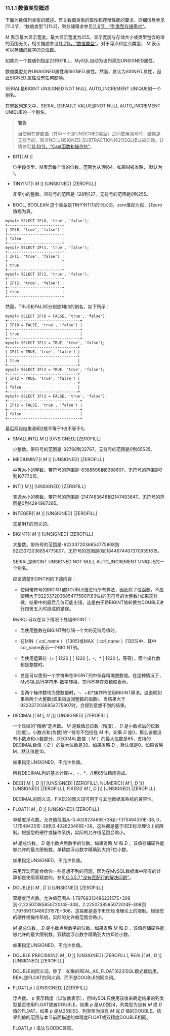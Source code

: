 ### 11.1.1 数值类型概述

下面为数值列类型的概述。有关数值类型的属性和存储性能的要求，详细信息参见[11.2节，“数值类型”][11.2]，列存储需求参见[11.6节，“列类型存储需求”](./11.6.0_Data_Type_Storage_Requirements.md)。

 *M* 表示最大显示宽度。最大显示宽度为255。显示宽度与存储大小或类型包含的值的范围无关，相关描述参见[11.2节，“数值类型”](./11.2.0_Numeric_Types.md)。对于浮点和定点类型， *M* 表示可以存储的数字的总位数。

如果为一个数值列指定ZEROFILL，MySQL自动为该列添加UNSIGNED属性。

数值类型允许UNSIGNED属性和SIGNED.属性。然而，默认为SIGNED.属性，因此SIGNED.属性没有任何影响。

SERIAL是BIGINT UNSIGNED NOT NULL AUTO_INCREMENT UNIQUE的一个别名。


在整数列定义中，SERIAL DEFAULT VALUE是NOT NULL AUTO_INCREMENT UNIQUE的一个别名。

> **警告**
> 
> 当使用在整数值（其中一个是UNSIGNED类型）之间使用减号时，结果是无符号的，除非NO_UNSIGNED_SUBTRACTION[621]SQL模式被启动。详情参见[12.10节，“Cast函数和操作符”](../Chapter_12/12.10.0_Cast_Functions_and_Operators.md)。

* BIT[( *M* )]

    位字段类型。M表示每个值的位数，范围为从1到64。如果M被省略， 默认为1。

* TINYINT[( *M* )] [UNSIGNED] [ZEROFILL]

    非常小的整数。带符号的范围是-128到127。无符号的范围是0到255。

* BOOL, BOOLEAN
    这个类型是TINYINT(1)的同义词。zero值视为假，非zero值视为真。

```
mysql> SELECT IF(0, 'true', 'false');
+------------------------+
| IF(0, 'true', 'false') |
+------------------------+
| false                  |
+------------------------+
mysql> SELECT IF(1, 'true', 'false');
+------------------------+
| IF(1, 'true', 'false') |
+------------------------+
| true                   |
+------------------------+
mysql> SELECT IF(2, 'true', 'false');
+------------------------+
| IF(2, 'true', 'false') |
+------------------------+
| true                   |
+------------------------+
```

然而，TRUE和FALSE分别是1和0的别名，如下所示：

``` 
mysql> SELECT IF(0 = FALSE, 'true', 'false');
+--------------------------------+
| IF(0 = FALSE, 'true', 'false') |
+--------------------------------+
| true                           |
+--------------------------------+
mysql> SELECT IF(1 = TRUE, 'true', 'false');
+-------------------------------+
| IF(1 = TRUE, 'true', 'false') |
+-------------------------------+
| true                          |
+-------------------------------+
mysql> SELECT IF(2 = TRUE, 'true', 'false');
+-------------------------------+
| IF(2 = TRUE, 'true', 'false') |
+-------------------------------+
| false                         |
+-------------------------------+
mysql> SELECT IF(2 = FALSE, 'true', 'false');
+--------------------------------+
| IF(2 = FALSE, 'true', 'false') |
+--------------------------------+
| false                          |
+--------------------------------+
```

最后两段结果表明2既不等于1也不等于0。

* SMALLINT[( *M* )] [UNSIGNED] [ZEROFILL]

    小整数。带符号的范围是-32768到32767。无符号的范围是0到65535。

* MEDIUMINT[( *M* )] [UNSIGNED] [ZEROFILL]

    中等大小的整数。带符号的范围是-8388608到8388607。无符号的范围是0到16777215。

* INT[( *M* )] [UNSIGNED] [ZEROFILL]

    普通大小的整数。带符号的范围是-2147483648到2147483647。无符号的范围是0到4294967295。

* INTEGER[( *M* )] [UNSIGNED] [ZEROFILL]

    这是INT的同义词。

* BIGINT[( *M* )] [UNSIGNED] [ZEROFILL]

    大整数。带符号的范围是-9223372036854775808到9223372036854775807。无符号的范围是0到18446744073709551615。

    SERIAL是BIGINT UNSIGNED NOT NULL AUTO_INCREMENT UNIQUE的一个别名。

    应该清楚BIGINT列的下述内容：

    * 使用带符号的BIGINT或DOUBLE值进行所有算法，因此除了位函数，不应使用大于9223372036854775807(63位)的无符号的大整数! 如果这样做，结果中的最后几位可能出错，这是由于将BIGINT值转换为DOUBLE进行四舍五入时造成的错误。

    MySQL可以在以下情况下处理BIGINT：

    * 当使用整数在BIGINT列存储一个大的无符号值时。

    * 在MIN（ *col_name* ） [1305]或MAX（ *col_name* ）[1305]中，其中col_name表示一个BIGINT列。

    * 当使用运算符（+ [ 1220 ] [ 1220 ]，-，* [ 1220 ]，等等），两个操作数都是整数时。

    * 总是可以使用一个字符串在BIGINT列中保存精确整数值。在这种情况下，MySQL执行字符串-数字转换，其间不存在双精度表示。

    * 当两个操作数均为整数值时，-、+和*操作符使用BIGINT算法。这说明如果乘两个大整数(或来自返回整数的函数)，当结果大于9223372036854775807时，会得到意想不到的结果。

* DECIMAL[( *M* [, *D* ])] [UNSIGNED] [ZEROFILL]

    一个压缩的“精确”定点数。 *M* 是数值总位数（精度）， *D* 是小数点后的位数（刻度）。小数点和(负数)的‘-’符号不包括在 *M* 中。如果 *D* 是0，那么该值没有小数点和小数部分。DECIMAL数值（ *M* ）的最大位数是65，支持的DECIMAL数值（ *D* ）的最大位数是30。如果省略 *D* ，默认值是0。如果省略M，默认值是10。

    如果指定UNSIGNED，不允许负值。

    所有DECIMAL列的基本计算(+，-，*，/)用65位精度完成。

* DEC[( *M* [, *D* ])] [UNSIGNED] [ZEROFILL], NUMERIC[( *M* [, *D* ])] [UNSIGNED] [ZEROFILL], FIXED[( *M* [, *D* ])] [UNSIGNED] [ZEROFILL]

    DECIMAL的同义词。FIXED的同义词可用于与其他数据库系统的兼容性。

* FLOAT[( *M* , *D* )] [UNSIGNED] [ZEROFILL]

    单精度浮点数。允许值范围从-3.402823466E+38到-1.175494351E-38, 0，1.175494351E-38到3.402823466E+38。这些都是基于IEEE标准理论上的限制。根据您的硬件或操作系统，实际的允许值范围会略小。

     *M* 是总位数， *D* 是小数点后数字的位数。如果省略 *M* 和 *D* ，该值存储硬件能够允许的最大限制数。单精度浮点数字精确到大约7位小数。

    如果指定UNSIGNED，不允许负值。

    采用浮动可能会给你一些意想不到的问题，因为在MySQL数据库中所有的计算都是使用双精度的。参见[C.5.5.7,"没有匹配行的解决问题"](C.5.5.7)。

* DOUBLE[( *M* , *D* )] [UNSIGNED] [ZEROFILL]

    双精度浮点数。允许值范围从-1.7976931348623157E+308到-2.2250738585072014E-308，2.2250738585072014E-308到1.7976931348623157E+308。这些都是基于IEEE标准理论上的限制。根据您的硬件或操作系统，实际的允许值范围会略小。

     *M* 是总位数， *D* 是小数点后数字的位数。如果省略 *M* 和 *D* ，该值存储硬件能够允许的最大限制数。双精度浮点数字精确到大约15位小数。

    如果指定UNSIGNED，不允许负值。

* DOUBLE PRECISION[( *M* , *D* )] [UNSIGNED] [ZEROFILL], REAL[( *M* , *D* )] [UNSIGNED] [ZEROFILL]

    DOUBLE的同义词。除了：如果的REAL_AS_FLOAT[623]SQL模式被启用，REAL是FLOAT的同义词，而不是DOUBLE的同义词。

* FLOAT( *p* ) [UNSIGNED] [ZEROFILL]

    浮点数。 *p* 表示精度（以位数表示），但MySQL只使用该值来确定结果的列类型是否使用FLOAT或者DOUBLE。如果 *p* 是从0到24，列类型为没有 *M* 或 *D* 值的FLOAT。如果 *p* 是从25到53，列类型为没有 *M* 或 *D* 值的DOUBLE。结果列值的范围与本节前面描述的单精度FLOAT或双精度DOUBLE相同。

    FLOAT( *p* ) 语法与ODBC兼容。
